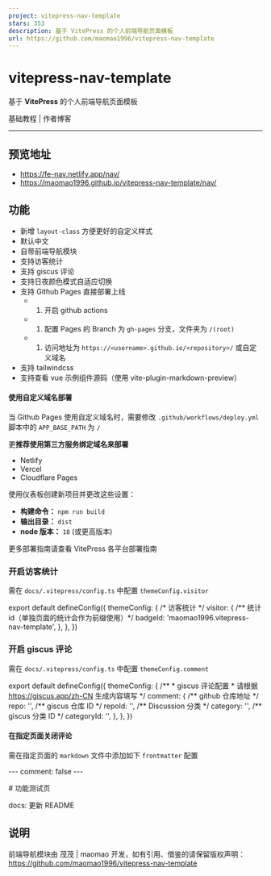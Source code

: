 ```yaml
---
project: vitepress-nav-template
stars: 353
description: 基于 VitePress 的个人前端导航页面模板
url: https://github.com/maomao1996/vitepress-nav-template
---
```


vitepress-nav-template
======================

基于 **VitePress** 的个人前端导航页面模板

基础教程 | 作者博客

* * *

预览地址
----

-   https://fe-nav.netlify.app/nav/
-   https://maomao1996.github.io/vitepress-nav-template/nav/

功能
--

-   新增 `layout-class` 方便更好的自定义样式
-   默认中文
-   自带前端导航模块
-   支持访客统计
-   支持 giscus 评论
-   支持日夜颜色模式自适应切换
-   支持 Github Pages 直接部署上线
    -   1.  开启 github actions
    -   1.  配置 Pages 的 Branch 为 `gh-pages` 分支，文件夹为 `/(root)`
    -   1.  访问地址为 `https://<username>.github.io/<repository>/` 或自定义域名
-   支持 tailwindcss
-   支持查看 vue 示例组件源码（使用 vite-plugin-markdown-preview）

#### 使用自定义域名部署

当 Github Pages 使用自定义域名时，需要修改 `.github/workflows/deploy.yml` 脚本中的 `APP_BASE_PATH` 为 `/`

更**推荐使用第三方服务绑定域名来部署**

-   Netlify
-   Vercel
-   Cloudflare Pages

使用仪表板创建新项目并更改这些设置：

-   **构建命令：** `npm run build`
-   **输出目录：** `dist`
-   **node 版本：** `18` (或更高版本)

更多部署指南请查看 VitePress 各平台部署指南

### 开启访客统计

需在 `docs/.vitepress/config.ts` 中配置 `themeConfig.visitor`

export default defineConfig({
  themeConfig: {
    /\* 访客统计 \*/
    visitor: {
      /\*\* 统计 id（单独页面的统计会作为前缀使用）\*/
      badgeId: 'maomao1996.vitepress-nav-template',
    },
  },
})

### 开启 giscus 评论

需在 `docs/.vitepress/config.ts` 中配置 `themeConfig.comment`

export default defineConfig({
  themeConfig: {
    /\*\*
     \* giscus 评论配置
     \*  请根据 https://giscus.app/zh-CN 生成内容填写
     \*/
    comment: {
      /\*\* github 仓库地址 \*/
      repo: '',
      /\*\* giscus 仓库 ID \*/
      repoId: '',
      /\*\* Discussion 分类 \*/
      category: '',
      /\*\* giscus 分类 ID \*/
      categoryId: '',
    },
  },
})

#### 在指定页面关闭评论

需在指定页面的 `markdown` 文件中添加如下 `frontmatter` 配置

\---
comment: false
\---

\# 功能测试页

docs: 更新 README

说明
--

前端导航模块由 茂茂 | maomao 开发，如有引用、借鉴的请保留版权声明：https://github.com/maomao1996/vitepress-nav-template
